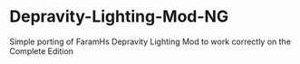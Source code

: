 # Depravity-Lighting-Mod-NG
Simple porting of FaramHs Depravity Lighting Mod to work correctly on the Complete Edition
